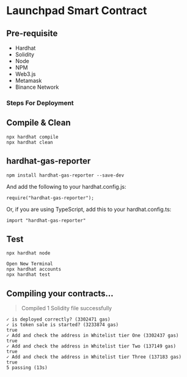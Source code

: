 # Launchpad Smart Contract

## Pre-requisite

* Hardhat
* Solidity
* Node
* NPM
* Web3.js
* Metamask
* Binance Network

### Steps For Deployment

## Compile & Clean

```shell
npx hardhat compile
npx hardhat clean
```

## hardhat-gas-reporter

```shell
npm install hardhat-gas-reporter --save-dev
```
And add the following to your hardhat.config.js:

```shell
require("hardhat-gas-reporter");
```

Or, if you are using TypeScript, add this to your hardhat.config.ts:

```shell
import "hardhat-gas-reporter"
```

## Test

```shell
npx hardhat node

Open New Terminal
npx hardhat accounts
npx hardhat test
```
## Compiling your contracts...

> Compiled 1 Solidity file successfully

    ✓ is deployed correctly? (3302471 gas)
    ✓ is token sale is started? (3233874 gas)
    true
    ✓ Add and check the address in Whitelist tier One (3302437 gas)
    true
    ✓ Add and check the address in Whitelist tier Two (137149 gas)
    true
    ✓ Add and check the address in Whitelist tier Three (137183 gas)
    true
    5 passing (13s)
